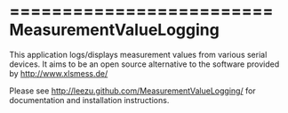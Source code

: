 =========================
MeasurementValueLogging
=========================

This application logs/displays measurement values from various serial devices.
It aims to be an open source alternative to the software provided by http://www.xlsmess.de/

Please see http://leezu.github.com/MeasurementValueLogging/ for documentation and installation instructions.
